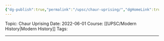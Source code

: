 ```yaml
---
{"dg-publish":true,"permalink":"/upsc/chaur-uprising/","dgHomeLink":true,"dgPassFrontmatter":false}
---
```


Topic: Chaur Uprising
Date: 2022-06-01
Course: [[UPSC/Modern History|Modern History]]
Tags: 

---



